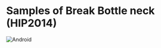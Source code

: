 # Samples of Break Bottle neck (HIP2014)
![Android](https://img.shields.io/badge/Android-3DDC84?style=for-the-badge&logo=android&logoColor=white)
